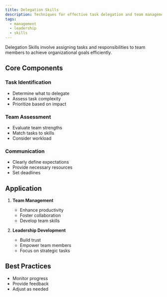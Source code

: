 ```yaml
---
title: Delegation Skills
description: Techniques for effective task delegation and team management
tags:
  - management
  - leadership
  - skills
---
```


Delegation Skills involve assigning tasks and responsibilities to team members to achieve organizational goals efficiently.

## Core Components

### Task Identification
- Determine what to delegate
- Assess task complexity
- Prioritize based on impact

### Team Assessment
- Evaluate team strengths
- Match tasks to skills
- Consider workload

### Communication
- Clearly define expectations
- Provide necessary resources
- Set deadlines

## Application

1. **Team Management**
   - Enhance productivity
   - Foster collaboration
   - Develop team skills

2. **Leadership Development**
   - Build trust
   - Empower team members
   - Focus on strategic tasks

## Best Practices
- Monitor progress
- Provide feedback
- Adjust as needed
